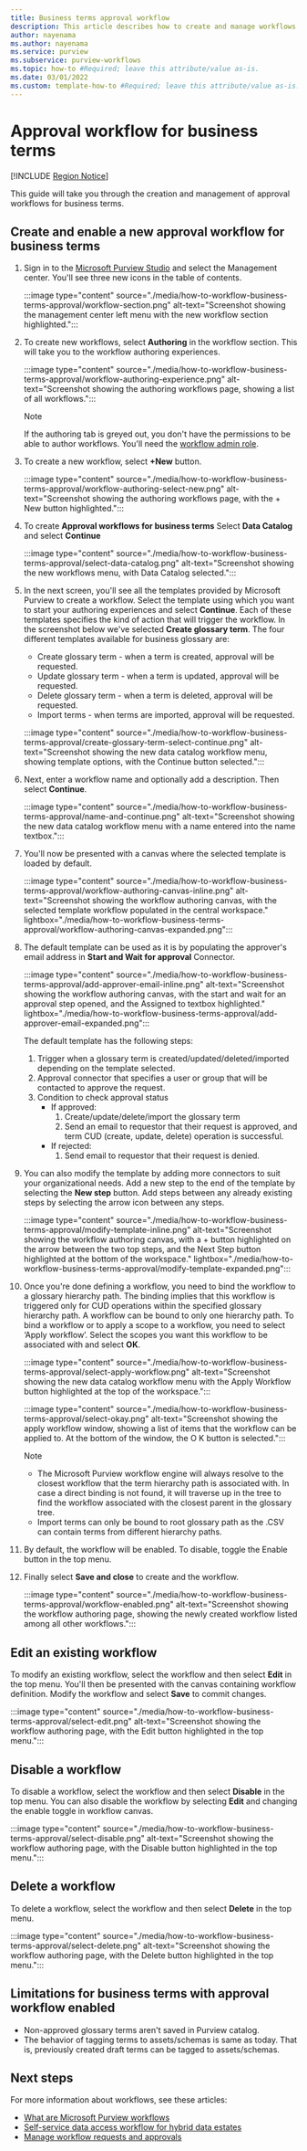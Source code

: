 ```yaml
---
title: Business terms approval workflow
description: This article describes how to create and manage workflows to approve business terms in Microsoft Purview.
author: nayenama
ms.author: nayenama
ms.service: purview
ms.subservice: purview-workflows
ms.topic: how-to #Required; leave this attribute/value as-is.
ms.date: 03/01/2022
ms.custom: template-how-to #Required; leave this attribute/value as-is.
---
```



# Approval workflow for business terms

[!INCLUDE [Region Notice](./includes/workflow-regions.md)]

This guide will take you through the creation and management of approval workflows for business terms.

## Create and enable a new approval workflow for business terms

1. Sign in to the [Microsoft Purview Studio](https://web.purview.azure.com/resource/) and select the Management center. You'll see three new icons in the table of contents. 

    :::image type="content" source="./media/how-to-workflow-business-terms-approval/workflow-section.png" alt-text="Screenshot showing the management center left menu with the new workflow section highlighted.":::

1. To create new workflows, select **Authoring** in the workflow section. This will take you to the workflow authoring experiences.

    :::image type="content" source="./media/how-to-workflow-business-terms-approval/workflow-authoring-experience.png" alt-text="Screenshot showing the authoring workflows page, showing a list of all workflows.":::

    >[!NOTE]
    >If the authoring tab is greyed out, you don't have the permissions to be able to author workflows. You'll need the [workflow admin role](catalog-permissions.md).

1. To create a new workflow, select **+New** button. 

    :::image type="content" source="./media/how-to-workflow-business-terms-approval/workflow-authoring-select-new.png" alt-text="Screenshot showing the authoring workflows page, with the + New button highlighted.":::

1. To create **Approval workflows for business terms** Select **Data Catalog** and select **Continue**

    :::image type="content" source="./media/how-to-workflow-business-terms-approval/select-data-catalog.png" alt-text="Screenshot showing the new workflows menu, with Data Catalog selected.":::

1. In the next screen, you'll see all the templates provided by Microsoft Purview to create a workflow. Select the template using which you want to start your authoring experiences and select **Continue**. Each of these templates specifies the kind of action that will trigger the workflow. In the screenshot below we've selected **Create glossary term**.  The four different templates available for business glossary are:
    * Create glossary term - when a term is created, approval will be requested.
    * Update glossary term - when a term is updated, approval will be requested.
    * Delete glossary term - when a term is deleted, approval will be requested.
    * Import terms - when terms are imported, approval will be requested.
    
    :::image type="content" source="./media/how-to-workflow-business-terms-approval/create-glossary-term-select-continue.png" alt-text="Screenshot showing the new data catalog workflow menu, showing template options, with the Continue button selected.":::

1. Next, enter a workflow name and optionally add a description. Then select **Continue**.

    :::image type="content" source="./media/how-to-workflow-business-terms-approval/name-and-continue.png" alt-text="Screenshot showing the new data catalog workflow menu with a name entered into the name textbox.":::

1. You'll now be presented with a canvas where the selected template is loaded by default.
    
    :::image type="content" source="./media/how-to-workflow-business-terms-approval/workflow-authoring-canvas-inline.png" alt-text="Screenshot showing the workflow authoring canvas, with the selected template workflow populated in the central workspace." lightbox="./media/how-to-workflow-business-terms-approval/workflow-authoring-canvas-expanded.png":::

1. The default template can be used as it is by populating the approver's email address in **Start and Wait for approval** Connector. 

    :::image type="content" source="./media/how-to-workflow-business-terms-approval/add-approver-email-inline.png" alt-text="Screenshot showing the workflow authoring canvas, with the start and wait for an approval step opened, and the Assigned to textbox highlighted." lightbox="./media/how-to-workflow-business-terms-approval/add-approver-email-expanded.png":::

    The default template has the following steps: 
    1. Trigger when a glossary term is created/updated/deleted/imported depending on the template selected.
    1. Approval connector that specifies a user or group that will be contacted to approve the request.
    1. Condition to check approval status 
        - If approved:
            1. Create/update/delete/import the glossary term
            1. Send an email to requestor that their request is approved, and term CUD (create, update, delete) operation is successful.
        - If rejected:
            1. Send email to requestor that their request is denied. 

1. You can also modify the template by adding more connectors to suit your organizational needs. Add a new step to the end of the template by selecting the **New step** button. Add steps between any already existing steps by selecting the arrow icon between any steps.

    :::image type="content" source="./media/how-to-workflow-business-terms-approval/modify-template-inline.png" alt-text="Screenshot showing the workflow authoring canvas, with a + button highlighted on the arrow between the two top steps, and the Next Step button highlighted at the bottom of the workspace." lightbox="./media/how-to-workflow-business-terms-approval/modify-template-expanded.png":::

1. Once you're done defining a workflow, you need to bind the workflow to a glossary hierarchy path. The binding implies that this workflow is triggered only for CUD operations within the specified glossary hierarchy path. A workflow can be bound to only one hierarchy path. To bind a workflow or to apply a scope to a workflow, you need to select ‘Apply workflow’. Select the scopes you want this workflow to be associated with and select **OK**.

    :::image type="content" source="./media/how-to-workflow-business-terms-approval/select-apply-workflow.png" alt-text="Screenshot showing the new data catalog workflow menu with the Apply Workflow button highlighted at the top of the workspace.":::

    :::image type="content" source="./media/how-to-workflow-business-terms-approval/select-okay.png" alt-text="Screenshot showing the apply workflow window, showing a list of items that the workflow can be applied to. At the bottom of the window, the O K button is selected.":::

    >[!NOTE]
    > - The Microsoft Purview workflow engine will always resolve to the closest workflow that the term hierarchy path is associated with. In case a direct binding is not found, it will traverse up in the tree to find the workflow associated with the closest parent in the glossary tree. 
    > - Import terms can only be bound to root glossary path as the .CSV can contain terms from different hierarchy paths.

1. By default, the workflow will be enabled. To disable, toggle the Enable button in the top menu.

1. Finally select **Save and close** to create and the workflow.

    :::image type="content" source="./media/how-to-workflow-business-terms-approval/workflow-enabled.png" alt-text="Screenshot showing the workflow authoring page, showing the newly created workflow listed among all other workflows.":::

## Edit an existing workflow 

To modify an existing workflow, select the workflow and then select **Edit** in the top menu. You'll then be presented with the canvas containing workflow definition. Modify the workflow and select **Save** to commit changes.

:::image type="content" source="./media/how-to-workflow-business-terms-approval/select-edit.png" alt-text="Screenshot showing the workflow authoring page, with the Edit button highlighted in the top menu.":::

## Disable a workflow

To disable a workflow, select the workflow and then select **Disable** in the top menu. You can also disable the workflow by selecting **Edit** and changing the enable toggle in workflow canvas.

:::image type="content" source="./media/how-to-workflow-business-terms-approval/select-disable.png" alt-text="Screenshot showing the workflow authoring page, with the Disable button highlighted in the top menu.":::

## Delete a workflow

To delete a workflow, select the workflow and then select **Delete** in the top menu.

:::image type="content" source="./media/how-to-workflow-business-terms-approval/select-delete.png" alt-text="Screenshot showing the workflow authoring page, with the Delete button highlighted in the top menu.":::

## Limitations for business terms with approval workflow enabled  

* Non-approved glossary terms aren't saved in Purview catalog. 
* The behavior of tagging terms to assets/schemas is same as today. That is, previously created draft terms can be tagged to assets/schemas. 

## Next steps

For more information about workflows, see these articles:

- [What are Microsoft Purview workflows](concept-workflow.md)
- [Self-service data access workflow for hybrid data estates](how-to-workflow-self-service-data-access-hybrid.md)
- [Manage workflow requests and approvals](how-to-workflow-manage-requests-approvals.md)
